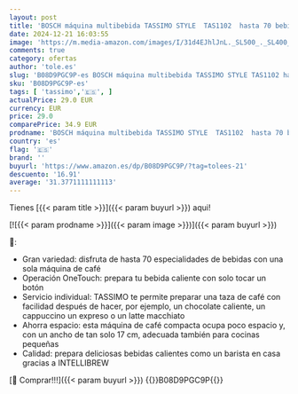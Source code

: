 ```yaml
---
layout: post
title: 'BOSCH máquina multibebida TASSIMO STYLE  TAS1102  hasta 70 bebidas  OneTouch  servicio individual  tamaño compacto  INTELLIBREW  negro'
date: 2024-12-21 16:03:55
image: 'https://m.media-amazon.com/images/I/31d4EJhlJnL._SL500_._SL400_.jpg'
comments: true
category: ofertas
author: 'tole.es'
slug: 'B08D9PGC9P-es BOSCH máquina multibebida TASSIMO STYLE TAS1102 hasta 70...'
sku: 'B08D9PGC9P-es'
tags: [ 'tassimo','🇪🇸', ]
actualPrice: 29.0 EUR
currency: EUR
price: 29.0
comparePrice: 34.9 EUR
prodname: 'BOSCH máquina multibebida TASSIMO STYLE  TAS1102  hasta 70 bebidas  OneTouch  servicio individual  tamaño compacto  INTELLIBREW  negro'
country: 'es'
flag: '🇪🇸'
brand: ''
buyurl: 'https://www.amazon.es/dp/B08D9PGC9P/?tag=tolees-21'
descuento: '16.91'
average: '31.3771111111113'
---
```


Tienes [{{< param title >}}]({{< param buyurl >}}) aqui!

[![{{< param prodname >}}]({{< param image >}})]({{< param buyurl >}})

🔎:

- Gran variedad: disfruta de hasta 70 especialidades de bebidas con una sola máquina de café
- Operación OneTouch: prepara tu bebida caliente con solo tocar un botón
- Servicio individual: TASSIMO te permite preparar una taza de café con facilidad después de hacer, por ejemplo, un chocolate caliente, un cappuccino un expreso o un latte macchiato
- Ahorra espacio: esta máquina de café compacta ocupa poco espacio y, con un ancho de tan solo 17 cm, adecuada también para cocinas pequeñas
- Calidad: prepara deliciosas bebidas calientes como un barista en casa gracias a INTELLIBREW

[🛒 Comprar!!!]({{< param buyurl >}})
{{<world>}}B08D9PGC9P{{</world>}}
